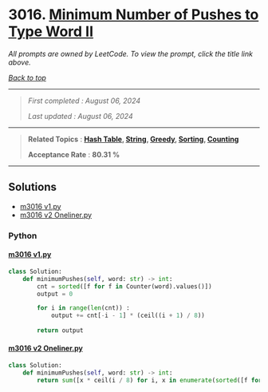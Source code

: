 # 3016. [Minimum Number of Pushes to Type Word II](<https://leetcode.com/problems/minimum-number-of-pushes-to-type-word-ii>)

*All prompts are owned by LeetCode. To view the prompt, click the title link above.*

*[Back to top](<../README.md>)*

------

> *First completed : August 06, 2024*
>
> *Last updated : August 06, 2024*

------

> **Related Topics** : **[Hash Table](<by_topic/Hash Table.md>), [String](<by_topic/String.md>), [Greedy](<by_topic/Greedy.md>), [Sorting](<by_topic/Sorting.md>), [Counting](<by_topic/Counting.md>)**
>
> **Acceptance Rate** : **80.31 %**

------

## Solutions

- [m3016 v1.py](<../my-submissions/m3016 v1.py>)
- [m3016 v2 Oneliner.py](<../my-submissions/m3016 v2 Oneliner.py>)
### Python
#### [m3016 v1.py](<../my-submissions/m3016 v1.py>)
```Python
class Solution:
    def minimumPushes(self, word: str) -> int:
        cnt = sorted([f for f in Counter(word).values()])
        output = 0

        for i in range(len(cnt)) :
            output += cnt[-i - 1] * (ceil((i + 1) / 8))
        
        return output
```

#### [m3016 v2 Oneliner.py](<../my-submissions/m3016 v2 Oneliner.py>)
```Python
class Solution:
    def minimumPushes(self, word: str) -> int:
        return sum([x * ceil(i / 8) for i, x in enumerate(sorted([f for f in Counter(word).values()], reverse=True), 1)])
```

